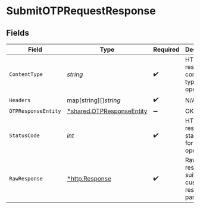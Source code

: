 # SubmitOTPRequestResponse


## Fields

| Field                                                                        | Type                                                                         | Required                                                                     | Description                                                                  |
| ---------------------------------------------------------------------------- | ---------------------------------------------------------------------------- | ---------------------------------------------------------------------------- | ---------------------------------------------------------------------------- |
| `ContentType`                                                                | *string*                                                                     | :heavy_check_mark:                                                           | HTTP response content type for this operation                                |
| `Headers`                                                                    | map[string][]*string*                                                        | :heavy_check_mark:                                                           | N/A                                                                          |
| `OTPResponseEntity`                                                          | [*shared.OTPResponseEntity](../../../pkg/models/shared/otpresponseentity.md) | :heavy_minus_sign:                                                           | OK                                                                           |
| `StatusCode`                                                                 | *int*                                                                        | :heavy_check_mark:                                                           | HTTP response status code for this operation                                 |
| `RawResponse`                                                                | [*http.Response](https://pkg.go.dev/net/http#Response)                       | :heavy_check_mark:                                                           | Raw HTTP response; suitable for custom response parsing                      |